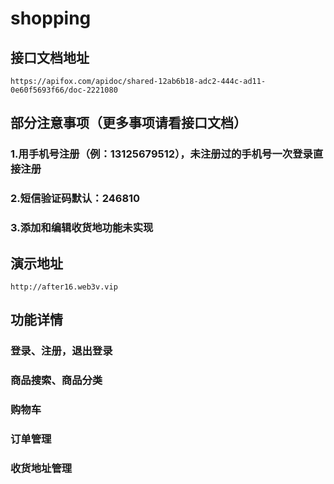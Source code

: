 # shopping
## 接口文档地址
```
https://apifox.com/apidoc/shared-12ab6b18-adc2-444c-ad11-0e60f5693f66/doc-2221080
```
## 部分注意事项（更多事项请看接口文档）
### 1.用手机号注册（例：13125679512），未注册过的手机号一次登录直接注册
### 2.短信验证码默认：246810
### 3.添加和编辑收货地功能未实现

## 演示地址
```
http://after16.web3v.vip
```

## 功能详情
### 登录、注册，退出登录
### 商品搜索、商品分类
### 购物车
### 订单管理
### 收货地址管理
